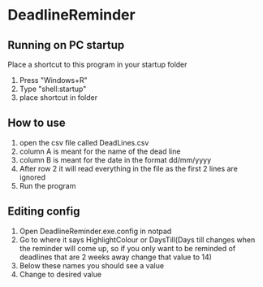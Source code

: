 # DeadlineReminder
## Running on PC startup
Place a shortcut to this program in your startup folder
1. Press "Windows+R"
1. Type "shell:startup"
1. place shortcut in folder

## How to use
1. open the csv file called DeadLines.csv
1. column A is meant for the name of the dead line
1. column B is meant for the date in the format dd/mm/yyyy
1. After row 2 it will read everything in the file as the first 2 lines are ignored
1. Run the program
## Editing config
1. Open DeadlineReminder.exe.config in notpad
1. Go to where it says HighlightColour or DaysTill(Days till changes when the reminder will come up, so if you only want to be reminded of deadlines that are 2 weeks away change that value to 14)
1. Below these names you should see a value
1. Change to desired value
